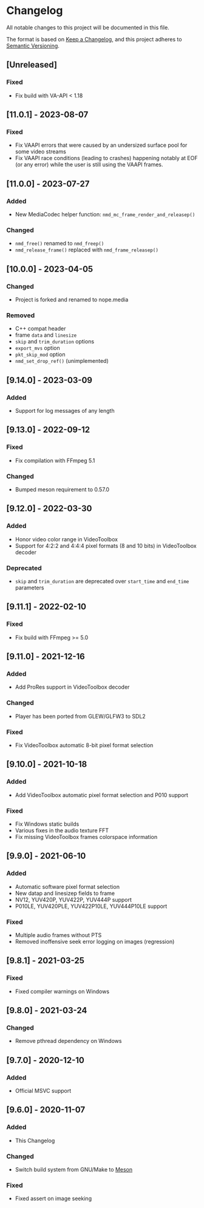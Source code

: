 # Changelog
All notable changes to this project will be documented in this file.

The format is based on [Keep a Changelog](https://keepachangelog.com/en/1.0.0/),
and this project adheres to [Semantic Versioning](https://semver.org/spec/v2.0.0.html).

## [Unreleased]
### Fixed
- Fix build with VA-API < 1.18

## [11.0.1] - 2023-08-07
### Fixed
- Fix VAAPI errors that were caused by an undersized surface pool for some video
  streams
- Fix VAAPI race conditions (leading to crashes) happening notably at EOF (or
  any error) while the user is still using the VAAPI frames.

## [11.0.0] - 2023-07-27
### Added
- New MediaCodec helper function: `nmd_mc_frame_render_and_releasep()`

### Changed
- `nmd_free()` renamed to `nmd_freep()`
- `nmd_release_frame()` replaced with `nmd_frame_releasep()`

## [10.0.0] - 2023-04-05

### Changed
- Project is forked and renamed to nope.media

### Removed
- C++ compat header
- frame `data` and `linesize`
- `skip` and `trim_duration` options
- `export_mvs` option
- `pkt_skip_mod` option
- `nmd_set_drop_ref()` (unimplemented)

## [9.14.0] - 2023-03-09
### Added
- Support for log messages of any length

## [9.13.0] - 2022-09-12
### Fixed
- Fix compilation with FFmpeg 5.1

### Changed
- Bumped meson requirement to 0.57.0

## [9.12.0] - 2022-03-30
### Added
- Honor video color range in VideoToolbox
- Support for 4:2:2 and 4:4:4 pixel formats (8 and 10 bits) in VideoToolbox
  decoder

### Deprecated
- `skip` and `trim_duration` are deprecated over `start_time` and `end_time`
  parameters

## [9.11.1] - 2022-02-10
### Fixed
- Fix build with FFmpeg >= 5.0

## [9.11.0] - 2021-12-16
### Added
- Add ProRes support in VideoToolbox decoder

### Changed
- Player has been ported from GLEW/GLFW3 to SDL2

### Fixed
- Fix VideoToolbox automatic 8-bit pixel format selection

## [9.10.0] - 2021-10-18
### Added
- Add VideoToolbox automatic pixel format selection and P010 support

### Fixed
- Fix Windows static builds
- Various fixes in the audio texture FFT
- Fix missing VideoToolbox frames colorspace information

## [9.9.0] - 2021-06-10
### Added
- Automatic software pixel format selection
- New datap and linesizep fields to frame
- NV12, YUV420P, YUV422P, YUV444P support
- P010LE, YUV420PLE, YUV422P10LE, YUV444P10LE support

### Fixed
- Multiple audio frames without PTS
- Removed inoffensive seek error logging on images (regression)

## [9.8.1] - 2021-03-25
### Fixed
- Fixed compiler warnings on Windows

## [9.8.0] - 2021-03-24
### Changed
- Remove pthread dependency on Windows

## [9.7.0] - 2020-12-10
### Added
- Official MSVC support

## [9.6.0] - 2020-11-07
### Added
- This Changelog

### Changed
- Switch build system from GNU/Make to [Meson](https://mesonbuild.com/)

### Fixed
- Fixed assert on image seeking
